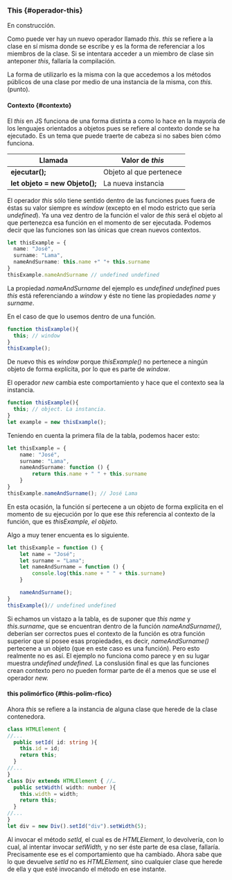 ### This {#operador-this}

En construcción.

Como puede ver hay un nuevo operador llamado _this_. _this_ se refiere a la clase en sí misma donde se escribe y es la forma de referenciar a los miembros de la clase. Si se intentara acceder a un miembro de clase sin anteponer _this_, fallaría la compilación.

La forma de utilizarlo es la misma con la que accedemos a los métodos públicos de una clase por medio de una instancia de la misma, con _this._ \(punto\).

#### Contexto {#contexto}

El _this_ en JS funciona de una forma distinta a como lo hace en la mayoría de los lenguajes orientados a objetos pues se refiere al contexto donde se ha ejecutado. Es un tema que puede traerte de cabeza si no sabes bien cómo funciona.

| Llamada | Valor de _this_ |
| --- | --- |
| **ejecutar\(\);** | Objeto al que pertenece |
| **let objeto = new Objeto\(\);** | La nueva instancia |

El operador _this_ sólo tiene sentido dentro de las funciones pues fuera de éstas su valor siempre es _window_ \(excepto en el modo estricto que sería _undefined_\). Ya una vez dentro de la función el valor de _this_ será el objeto al que pertenezca esa función en el momento de ser ejecutada. Podemos decir que las funciones son las únicas que crean nuevos contextos.

```ts
let thisExample = { 
  name: "José",
  surname: "Lama", 
  nameAndSurname: this.name +" "+ this.surname
}
thisExample.nameAndSurname // undefined undefined
```

La propiedad _nameAndSurname_ del ejemplo es _undefined undefined_ pues _this_ está referenciando a _window_ y éste no tiene las propiedades _name_ y _surname_.

En el caso de que lo usemos dentro de una función.

```ts
function thisExample(){ 
  this; // window
}
thisExample();
```

De nuevo this es _window_ porque _thisExample\(\)_ no pertenece a ningún objeto de forma explícita, por lo que es parte de _window_.

El operador _new_ cambia este comportamiento y hace que el contexto sea la instancia.

```ts
function thisExample(){ 
  this; // object. La instancia.
}
let example = new thisExample();
```

Teniendo en cuenta la primera fila de la tabla, podemos hacer esto:

```ts
let thisExample = {
    name: "José",
    surname: "Lama",
    nameAndSurname: function () {
        return this.name + " " + this.surname
    }
}
thisExample.nameAndSurname(); // José Lama
```

En esta ocasión, la función sí pertecene a un objeto de forma explícita en el momento de su ejecución por lo que ese _this_ referencia al contexto de la función, que es _thisExample, el objeto._

Algo a muy tener encuenta es lo siguiente.

```ts
let thisExample = function () {
    let name = "José";
    let surname = "Lama";
    let nameAndSurname = function () {
        console.log(this.name + " " + this.surname)
    }

    nameAndSurname();
}
thisExample()// undefined undefined
```

Si echamos un vistazo a la tabla, es de suponer que _this_ _name_ y _this.surname_, que se encuentran dentro de la función _nameAndSurname\(\),_ deberían ser correctos pues el contexto de la función es otra función superior que sí posee esas propiedades, es decir, _nameAndSurname\(\)_ pertecene a un objeto \(que en este caso es una función\). Pero esto realmente no es así. El ejemplo no funciona como parece y en su lugar muestra _undefined undefined._ La conslusión final es que las funciones crean contexto pero no pueden formar parte de él a menos que se use el operador _new._

#### this polimórfico {#this-polim-rfico}

Ahora  _this_ se refiere a la instancia de alguna clase que herede de la clase contenedora.

```ts
class HTMLElement { 
//...
  public setId( id: string ){ 
    this.id = id;
    return this; 
  } 
//...
}
class Div extends HTMLElement { //…
  public setWidth( width: number ){ 
    this.width = width;
    return this; 
  } 
//...
}
let div = new Div().setId("div").setWidth(5);
```

Al invocar el método _setId,_ el cual es de _HTMLElement_, lo devolvería, con lo cual, al intentar invocar _setWidth,_ y no ser éste parte de esa clase, fallaría. Precisamente ese es el comportamiento que ha cambiado. Ahora sabe que lo que devuelve _setId_ no es _HTMLElement,_ sino cualquier clase que herede de ella y que esté invocando el método en ese instante.

